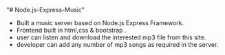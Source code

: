 "# Node.js-Express-Music" 
- Built a music server based on Node.js Express Framework.
- Frontend built in html,css & bootstrap .
- user can listen and download the interested mp3 file from this site.
- developer can add any number of mp3 songs as required in the server.
